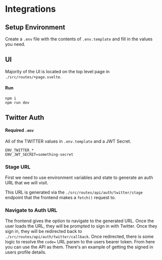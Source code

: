 # Integrations

## Setup Environment

Create a `.env` file with the contents of `.env.template` and fill in the values you need.

## UI

Majority of the UI is located on the top level page in `./src/routes/+page.svelte`.

#### Run

```
npm i
npm run dev
```

## Twitter Auth

#### Required `.env`

All of the TWITTER values in `.env.template` and a JWT Secret.

```
ENV_TWITTER_*
ENV_JWT_SECRET=something-secret
```

### Stage URL

First we need to use environment variables and state to generate an auth URL that we will visit.

This URL is generated via the `./src/routes/api/auth/twitter/stage` endpoint that the frontend makes a `fetch()` request to.

### Navigate to Auth URL

The frontend gives the option to navigate to the generated URL. Once the user loads the URL, they will be prompted to sign in with Twitter. Once they sign in, they will be redirected back to `./src/routes/api/auth/twitter/callback`. Once redirected, there is some logic to resolve the `code=` URL param to the users bearer token. From here you can use the API as them. There's an example of getting the signed in users profile details.
